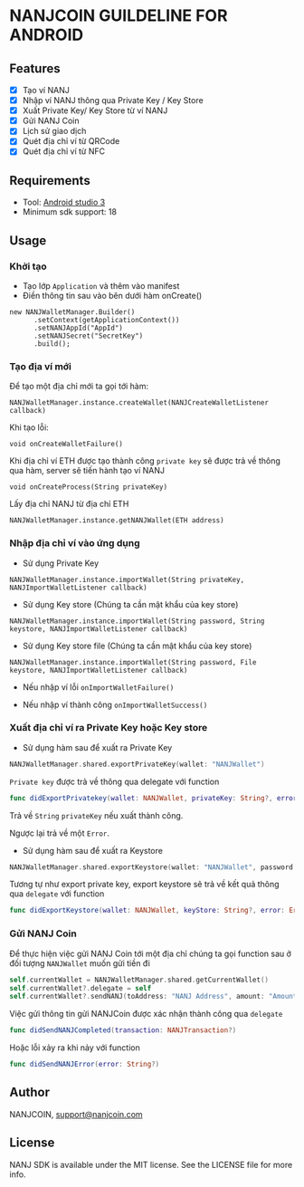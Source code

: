# NANJCOIN GUILDELINE FOR ANDROID

## Features

- [x] Tạo ví NANJ
- [x] Nhập ví NANJ thông qua Private Key / Key Store
- [x] Xuất Private Key/ Key Store từ ví NANJ
- [x] Gửi NANJ Coin
- [x] Lịch sử giao dịch
- [x] Quét địa chỉ ví từ QRCode
- [x] Quét địa chỉ ví từ NFC

## Requirements
- Tool: [Android studio 3](https://developer.android.com/studio/)
- Minimum sdk support: 18


## Usage
### Khởi tạo
- Tạo lớp `Application` và thêm vào manifest
-  Điền thông tin sau vào bên dưới hàm onCreate()
```
new NANJWalletManager.Builder()
      .setContext(getApplicationContext())
      .setNANJAppId("AppId")
      .setNANJSecret("SecretKey")
      .build();
```

### Tạo địa ví mới
Để tạo một địa chỉ mới ta gọi tới hàm:
```
NANJWalletManager.instance.createWallet(NANJCreateWalletListener callback)
```

Khi tạo lỗi: 
```
void onCreateWalletFailure()
```
Khi địa chỉ ví ETH được tạo thành công `private key` sẽ được trả về thông qua hàm, server sẽ tiến hành tạo ví NANJ
```
void onCreateProcess(String privateKey)
```
Lấy địa chỉ NANJ từ địa chỉ ETH
```
NANJWalletManager.instance.getNANJWallet(ETH address)
```

### Nhập địa chỉ ví vào ứng dụng
- Sử dụng Private Key
```
NANJWalletManager.instance.importWallet(String privateKey, NANJImportWalletListener callback)
```
- Sử dụng Key store (Chúng ta cần mật khẩu của key store)
```
NANJWalletManager.instance.importWallet(String password, String keystore, NANJImportWalletListener callback)
```

- Sử dụng Key store file (Chúng ta cần mật khẩu của key store)
```
NANJWalletManager.instance.importWallet(String password, File keystore, NANJImportWalletListener callback)
```

+ Nếu nhập ví lỗi 
```onImportWalletFailure()```

+ Nếu nhập ví thành công 
```onImportWalletSuccess()```



### Xuất địa chỉ ví ra Private Key hoặc Key store
- Sử dụng hàm sau để xuất ra Private Key

```swift
NANJWalletManager.shared.exportPrivateKey(wallet: "NANJWallet")
```
`Private key` được trả về thông qua delegate với function
```swift
func didExportPrivatekey(wallet: NANJWallet, privateKey: String?, error: Error?, error: nil)
```
Trả về `String` `privateKey` nếu xuất thành công.

Ngược lại trả về một `Error`.
- Sử dụng hàm sau để xuất ra Keystore
```swift
NANJWalletManager.shared.exportKeystore(wallet: "NANJWallet", password: "Password")
```
Tương tự như export private key, export keystore sẽ trả về kết quả thông qua `delegate` với function
```swift
func didExportKeystore(wallet: NANJWallet, keyStore: String?, error: Error?)
```

### Gửi NANJ Coin
Để thực hiện việc gửi NANJ Coin tới một địa chỉ chúng ta gọi function sau ở đối tượng `NANJWallet` muốn gửi tiền đi
```swift
self.currentWallet = NANJWalletManager.shared.getCurrentWallet()
self.currentWallet?.delegate = self
self.currentWallet?.sendNANJ(toAddress: "NANJ Address", amount: "Amount send")
```
Việc gửi thông tin gửi NANJCoin được xác nhận thành công qua `delegate`
```swift
func didSendNANJCompleted(transaction: NANJTransaction?)
```

Hoặc lỗi xảy ra khi nảy với function
```swift
func didSendNANJError(error: String?)
```

## Author

NANJCOIN, support@nanjcoin.com

## License

NANJ SDK is available under the MIT license. See the LICENSE file for more info.
